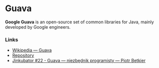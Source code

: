 # Guava
**Google Guava** is an open-source set of common libraries for Java, mainly developed by Google engineers.

### Links
- [Wikipedia — Guava](https://en.wikipedia.org/wiki/Google_Guava)
- [Repository](https://github.com/google/guava)
- [Jinkubator #22 - Guava — niezbędnik programisty — Piotr Betkier](https://www.youtube.com/watch?v=Ph0L-vIu0qc)